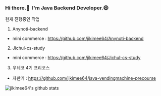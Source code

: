 
<!--
**jikimee64/jikimee64** is a ✨ _special_ ✨ repository because its `README.md` (this file) appears on your GitHub profile.

Here are some ideas to get you started:

- 🔭 I’m currently working on ...
- 🌱 I’m currently learning ...
- 👯 I’m looking to collaborate on ...
- 🤔 I’m looking for help with ...
- 💬 Ask me about ...
- 📫 How to reach me: ...
- 😄 Pronouns: ...
- ⚡ Fun fact: ...
-->

### Hi there.👋 &nbsp;I'm Java Backend Developer.😄

현재 진행중인 작업

1. Anynoti-backend
- mini commerce : https://github.com/jikimee64/Anynoti-backend

2. Jichul-cs-study
- mini commerce : https://github.com/jikimee64/Jichul-cs-study

3. 우테코 4기 프리코스
- 자판기 : https://github.com/jikimee64/java-vendingmachine-precourse

![jikimee64's github stats](https://github-readme-stats.vercel.app/api?username=jikimee64&show_icons=true)
